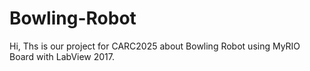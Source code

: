 # Bowling-Robot
Hi, Ths is our project for CARC2025 about Bowling Robot using MyRIO Board with LabView 2017. 
